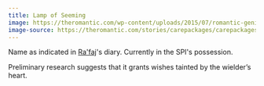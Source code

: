 ```yaml
---
title: Lamp of Seeming
image: https://theromantic.com/wp-content/uploads/2015/07/romantic-genie-lamp-care-package-ideas.jpg
image-source: https://theromantic.com/stories/carepackages/carepackages19.htm
---
```


Name as indicated in [Ra'faj](../dossiers/rafaj)'s diary.
Currently in the SPI's possession.

Preliminary research suggests that it grants wishes
tainted by the wielder’s heart.
